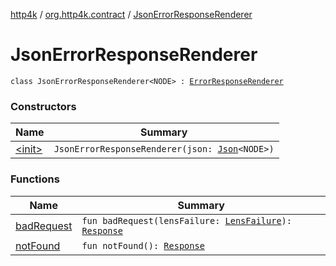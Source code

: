 [http4k](../../index.md) / [org.http4k.contract](../index.md) / [JsonErrorResponseRenderer](./index.md)

# JsonErrorResponseRenderer

`class JsonErrorResponseRenderer<NODE> : `[`ErrorResponseRenderer`](../-error-response-renderer/index.md)

### Constructors

| Name | Summary |
|---|---|
| [&lt;init&gt;](-init-.md) | `JsonErrorResponseRenderer(json: `[`Json`](../../org.http4k.format/-json/index.md)`<NODE>)` |

### Functions

| Name | Summary |
|---|---|
| [badRequest](bad-request.md) | `fun badRequest(lensFailure: `[`LensFailure`](../../org.http4k.lens/-lens-failure/index.md)`): `[`Response`](../../org.http4k.core/-response/index.md) |
| [notFound](not-found.md) | `fun notFound(): `[`Response`](../../org.http4k.core/-response/index.md) |
